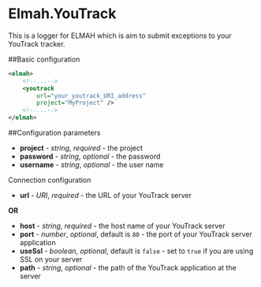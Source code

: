 Elmah.YouTrack
==============

This is a logger for ELMAH which is aim to submit exceptions to your YouTrack tracker.


##Basic configuration

```xml
<elmah>
    <!--...-->
    <youtrack
        url="your_youtrack_URI_address"
        project="MyProject" />
    <!--...-->
</elmah>
```

##Configuration parameters

* **project** - *string*, *required* - the project
* **password** - *string*, *optional* - the password
* **username** - *string*, *optional* - the user name 

Connection configuration


* **url** - *URI*, *required* - the URL of your YouTrack server

**OR**

* **host** - *string*, *required* - the host name of your YouTrack server
* **port** - *number*, *optional*, default is `80` - the port of your YouTrack server application
* **useSsl** - *boolean*, *optional*, default is `false` - set to `true` if you are using SSL on your server
* **path** - *string*, *optional* - the path of the YouTrack application at the server
